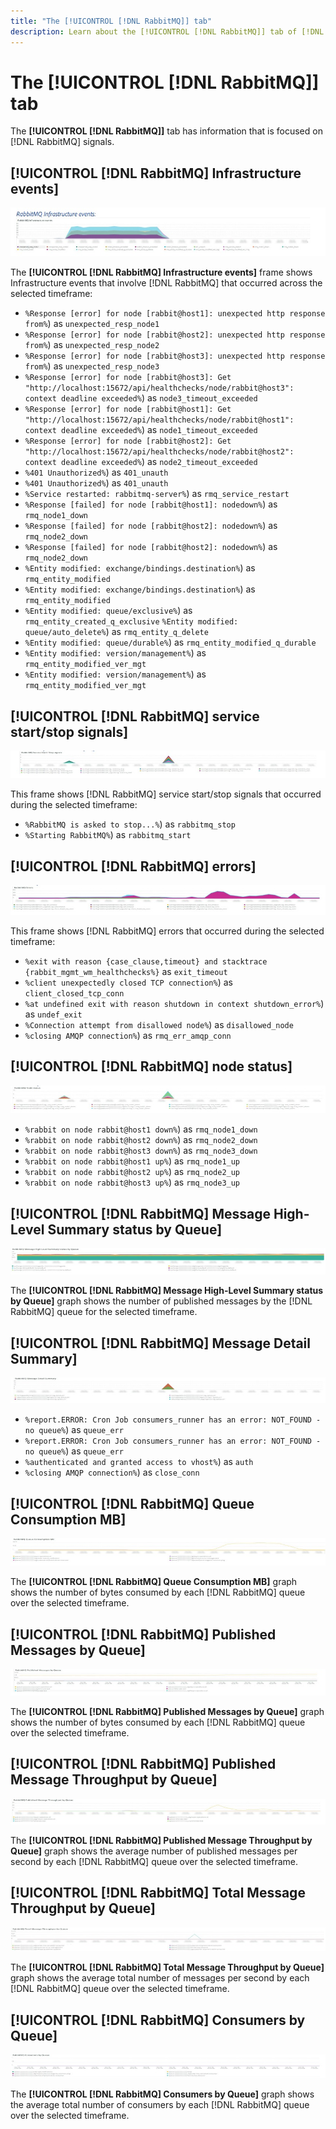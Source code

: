 ```yaml
---
title: "The [!UICONTROL [!DNL RabbitMQ]] tab"
description: Learn about the [!UICONTROL [!DNL RabbitMQ]] tab of [!DNL Observation for Adobe Commerce].
---
```

# The [!UICONTROL [!DNL RabbitMQ]] tab

The **[!UICONTROL [!DNL RabbitMQ]]** tab has information that is focused on [!DNL RabbitMQ] signals.

## [!UICONTROL [!DNL RabbitMQ] Infrastructure events]

![[!DNL RabbitMQ] Infrastructure events](../../assets/tools/observation-for-adobe-commerce/rabbitmq-tab-1.jpeg)

The **[!UICONTROL [!DNL RabbitMQ] Infrastructure events]** frame shows Infrastructure events that involve [!DNL RabbitMQ] that occurred across the selected timeframe:

* `%Response [error] for node [rabbit@host1]: unexpected http response from%`) as `unexpected_resp_node1`
* `%Response [error] for node [rabbit@host2]: unexpected http response from%`) as `unexpected_resp_node2`
* `%Response [error] for node [rabbit@host3]: unexpected http response from%`) as `unexpected_resp_node3`
* `%Response [error] for node [rabbit@host3]: Get "http://localhost:15672/api/healthchecks/node/rabbit@host3": context deadline exceeded%`) as `node3_timeout_exceeded`
* `%Response [error] for node [rabbit@host1]: Get "http://localhost:15672/api/healthchecks/node/rabbit@host1": context deadline exceeded%`) as `node1_timeout_exceeded`
* `%Response [error] for node [rabbit@host2]: Get "http://localhost:15672/api/healthchecks/node/rabbit@host2": context deadline exceeded%`) as `node2_timeout_exceeded`
* `%401 Unauthorized%`) as `401_unauth`
* `%401 Unauthorized%`) as `401_unauth`
* `%Service restarted: rabbitmq-server%`) as `rmq_service_restart`
* `%Response [failed] for node [rabbit@host1]: nodedown%`) as `rmq_node1_down`
* `%Response [failed] for node [rabbit@host2]: nodedown%`) as `rmq_node2_down`
* `%Response [failed] for node [rabbit@host2]: nodedown%`) as `rmq_node2_down`
* `%Entity modified: exchange/bindings.destination%`) as `rmq_entity_modified`
* `%Entity modified: exchange/bindings.destination%`) as `rmq_entity_modified`
* `%Entity modified: queue/exclusive%`) as `rmq_entity_created_q_exclusive` `%Entity modified: queue/auto_delete%`) as `rmq_entity_q_delete` 
* `%Entity modified: queue/durable%`) as `rmq_entity_modified_q_durable`
* `%Entity modified: version/management%`) as `rmq_entity_modified_ver_mgt`
* `%Entity modified: version/management%`) as `rmq_entity_modified_ver_mgt`

## [!UICONTROL [!DNL RabbitMQ] service start/stop signals]

![[!DNL RabbitMQ] service start/stop signals](../../assets/tools/observation-for-adobe-commerce/rabbitmq-tab-2.jpeg)

This frame shows [!DNL RabbitMQ] service start/stop signals that occurred during the selected timeframe:

* `%RabbitMQ is asked to stop...%`) as `rabbitmq_stop`
* `%Starting RabbitMQ%`) as `rabbitmq_start`

## [!UICONTROL [!DNL RabbitMQ] errors]

![[!DNL RabbitMQ] errors](../../assets/tools/observation-for-adobe-commerce/rabbitmq-tab-3.jpeg)

This frame shows [!DNL RabbitMQ] errors that occurred during the selected timeframe:

* `%exit with reason {case_clause,timeout} and stacktrace {rabbit_mgmt_wm_healthchecks%}` as `exit_timeout`
* `%client unexpectedly closed TCP connection%`) as `client_closed_tcp_conn`
* `%at undefined exit with reason shutdown in context shutdown_error%`) as `undef_exit`
* `%Connection attempt from disallowed node%`) as `disallowed_node`
* `%closing AMQP connection%`) as `rmq_err_amqp_conn`

## [!UICONTROL [!DNL RabbitMQ] node status]

![[!DNL RabbitMQ] node status](../../assets/tools/observation-for-adobe-commerce/rabbitmq-tab-4.jpeg)

* `%rabbit on node rabbit@host1 down%`) as `rmq_node1_down`
* `%rabbit on node rabbit@host2 down%`) as `rmq_node2_down`
* `%rabbit on node rabbit@host3 down%`) as `rmq_node3_down` 
* `%rabbit on node rabbit@host1 up%`) as `rmq_node1_up`
* `%rabbit on node rabbit@host2 up%`) as `rmq_node2_up`
* `%rabbit on node rabbit@host3 up%`) as `rmq_node3_up`

## [!UICONTROL [!DNL RabbitMQ] Message High-Level Summary status by Queue]

![[!DNL RabbitMQ] Message High-Level Summary status by Queue](../../assets/tools/observation-for-adobe-commerce/rabbitmq-tab-5.jpeg)

The **[!UICONTROL [!DNL RabbitMQ] Message High-Level Summary status by Queue]** graph shows the number of published messages by the [!DNL RabbitMQ] queue for the selected timeframe.

## [!UICONTROL [!DNL RabbitMQ] Message Detail Summary]

![[!DNL RabbitMQ] Message Detail Summary](../../assets/tools/observation-for-adobe-commerce/rabbitmq-tab-6.jpeg)

* `%report.ERROR: Cron Job consumers_runner has an error: NOT_FOUND - no queue%`) as `queue_err`
* `%report.ERROR: Cron Job consumers_runner has an error: NOT_FOUND - no queue%`) as `queue_err`
* `%authenticated and granted access to vhost%`) as `auth`
* `%closing AMQP connection%`) as `close_conn`

## [!UICONTROL [!DNL RabbitMQ] Queue Consumption MB]

![[!DNL RabbitMQ] Queue Consumption MB](../../assets/tools/observation-for-adobe-commerce/rabbitmq-tab-7.jpeg)

The **[!UICONTROL [!DNL RabbitMQ] Queue Consumption MB]** graph shows the number of bytes consumed by each [!DNL RabbitMQ] queue over the selected timeframe.

## [!UICONTROL [!DNL RabbitMQ] Published Messages by Queue]

![[!DNL RabbitMQ] Published Messages by Queue](../../assets/tools/observation-for-adobe-commerce/rabbitmq-tab-8.jpeg)

The **[!UICONTROL [!DNL RabbitMQ] Published Messages by Queue]** graph shows the number of bytes consumed by each [!DNL RabbitMQ] queue over the selected timeframe.

## [!UICONTROL [!DNL RabbitMQ] Published Message Throughput by Queue]

![[!DNL RabbitMQ] Published Message Throughput by Queue](../../assets/tools/observation-for-adobe-commerce/rabbitmq-tab-9.jpeg)

The **[!UICONTROL [!DNL RabbitMQ] Published Message Throughput by Queue]** graph shows the average number of published messages per second by each [!DNL RabbitMQ] queue over the selected timeframe.

## [!UICONTROL [!DNL RabbitMQ] Total Message Throughput by Queue]

![[!DNL RabbitMQ] Total Message Throughput by Queue](../../assets/tools/observation-for-adobe-commerce/rabbitmq-tab-10.jpeg)

The **[!UICONTROL [!DNL RabbitMQ] Total Message Throughput by Queue]** graph shows the average total number of messages per second by each [!DNL RabbitMQ] queue over the selected timeframe.

## [!UICONTROL [!DNL RabbitMQ] Consumers by Queue]

![[!DNL RabbitMQ] Consumers by Queue](../../assets/tools/observation-for-adobe-commerce/rabbitmq-tab-11.jpeg)

The **[!UICONTROL [!DNL RabbitMQ] Consumers by Queue]** graph shows the average total number of consumers by each [!DNL RabbitMQ] queue over the selected timeframe.
